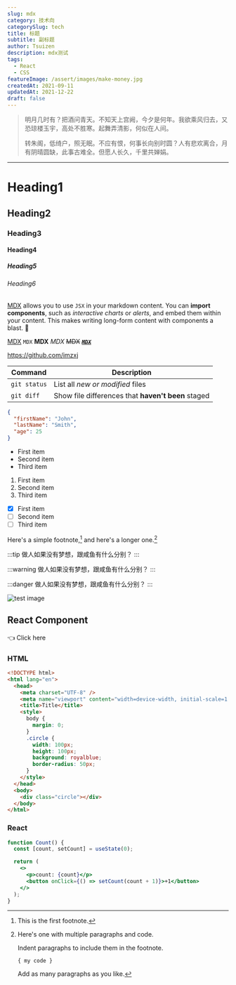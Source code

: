 ```yaml
---
slug: mdx
category: 技术向
categorySlug: tech
title: 标题
subtitle: 副标题
author: Tsuizen
description: mdx测试
tags: 
  - React
  - CSS
featureImage: /assert/images/make-money.jpg
createdAt: 2021-09-11
updatedAt: 2021-12-22
draft: false
---
```


> 明月几时有？把酒问青天。不知天上宫阙，今夕是何年。我欲乘风归去，又恐琼楼玉宇，高处不胜寒。起舞弄清影，何似在人间。
>
> 转朱阁，低绮户，照无眠。不应有恨，何事长向别时圆？人有悲欢离合，月有阴晴圆缺，此事古难全。但愿人长久，千里共婵娟。

---

# Heading1

## Heading2

### Heading3

#### Heading4

##### Heading5

###### Heading6

[MDX](https://mdxjs.com) allows you to use `JSX` in your markdown content. You can **import components**, such as _interactive charts_ or _alerts_, and embed them within your content. This makes writing long-form content with components a blast. 🚀

[MDX](https://mdxjs.com) `MDX` **MDX** _MDX_ ~~MDX~~ ~~_**[`MDX`](https://mdxjs.com)**_~~

https://github.com/imzxj

| Command      | Description                                        |
| ------------ | -------------------------------------------------- |
| `git status` | List all _new or modified_ files                   |
| `git diff`   | Show file differences that **haven't been** staged |

```json
{
  "firstName": "John",
  "lastName": "Smith",
  "age": 25
}
```

- First item
- Second item
- Third item

1. First item
2. Second item
3. Third item

- [x] First item
- [ ] Second item
- [ ] Third item

Here's a simple footnote,[^1] and here's a longer one.[^bignote]

[^1]: This is the first footnote.
[^bignote]: Here's one with multiple paragraphs and code.

    Indent paragraphs to include them in the footnote.

    `{ my code }`

    Add as many paragraphs as you like.

:::tip 做人如果没有梦想，跟咸鱼有什么分别？ :::

:::warning 做人如果没有梦想，跟咸鱼有什么分别？ :::

:::danger 做人如果没有梦想，跟咸鱼有什么分别？ :::

![test image](/images/mdx-test.webp)

## React Component

<div
  style={{
    display: 'flex',
    alignItems: 'center',
    justifyContent: 'center',
    margin: '5rem 0px',
    gap: 15,
  }}
>
  
  <span>👈 Click here</span>
</div>

### HTML

```html
<!DOCTYPE html>
<html lang="en">
  <head>
    <meta charset="UTF-8" />
    <meta name="viewport" content="width=device-width, initial-scale=1.0" />
    <title>Title</title>
    <style>
      body {
        margin: 0;
      }
      .circle {
        width: 100px;
        height: 100px;
        background: royalblue;
        border-radius: 50px;
      }
    </style>
  </head>
  <body>
    <div class="circle"></div>
  </body>
</html>
```

### React

```jsx
function Count() {
  const [count, setCount] = useState(0);

  return (
    <>
      <p>count: {count}</p>
      <button onClick={() => setCount(count + 1)}>+1</button>
    </>
  );
}
```
